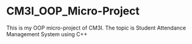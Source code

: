 # CM3I_OOP_Micro-Project
This is my OOP micro-project of CM3I. The topic is Student Attendance Management System using C++
